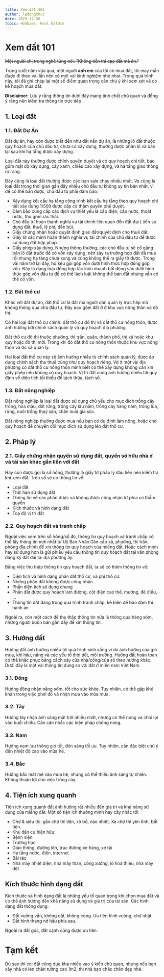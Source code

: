 ```yaml
---
title: Xem đất 101
author: ledongthuc
date: 2023-12-30
topic: Hobbies, Real Estate
---
```


# Xem đất 101

~~Một người chị trong nghề từng nói: "Không tiền thì cạp đất mà ăn."~~

Trong suốt năm vừa qua, một người **anh em** của tôi có mua đất, tôi may mắn được đi theo vài lần nên có một vài kinh nghiệm nhỏ nhoi. Trong quá trình này, tôi đã ghi chép lại một số điểm quan trọng cần chú ý khi xem xét và có kế hoạch mua đất.

**Disclaimer**: Lưu ý rằng thông tin dưới đây mang tính chất chủ quan và đồng ý rằng nên kiểm tra thông tin trực tiếp.

## 1. Loại đất

### 1.1. Đất Dự Án

Đất dự án, hay còn được biết đến như đất nền dự án, là những lô đất thuộc quy hoạch của chủ đầu tư, chưa có xây dựng, thường được phân lô và bán lại sau khi hạ tầng được xây dựng.

Loại đất này thường được chính quyền duyệt và có quy hoạch chi tiết, bao gồm mật độ xây dựng, cây xanh, chiều cao xây dựng, và hạ tầng giao thông rõ ràng.

Đây cũng là loại đất thường được các bạn sale chạy nhiều nhất. Và cũng là loại đất trong thời gian gần đây nhiều chủ đầu tư không uy tín bán nhất, vì để có thể bán được, chủ đầu tư phải đảm bảo:

 - Xây dựng kết cấu hạ tầng công trình kết cấu hạ tầng theo quy hoạch chi tiết xây dựng 1/500 được cấp có thẩm quyền phê duyệt.
 - Đảm bảo cung cấp các dịch vụ thiết yếu là cấp điện, cấp nước, thoát nước, thu gom rác thải.
 - Chủ đầu tư hoàn thành nghĩa vụ tài chính liên quan đến đất đai ( tiền sử dụng đất, thuế, lệ phí, đền bù).
 - Giấy chứng nhận hoặc quyết định giao đất/quyết định cho thuê đất.
 - Giấy tờ xác minh hoàn thành nghĩa vụ tài chính của chủ đầu tư để được sử dụng đất hợp pháp.
 - Giấy phép xây dựng.
Nhưng thông thường, các chủ đầu tư sẽ cố gắng bán lô đất trước để có vốn xây dựng, nên sảy ra trường hợp đất đã mua rồi nhưng hạ tàng chưa xong và cũng không thể ra giấy tờ được. Trong vài năm trở lại đây, họ kêu gọi góp vốn dưới hình thức hợp đồng góp vốn. Đây là dạng hợp đồng hợp tác kinh doanh bất động sản dưới hình thức góp vốn đầu tư để có thể lách luật không thể bán đất nhưng vẫn có thể có vốn.

### 1.2. Đất thổ cư

Khác với đất dự án, đất thổ cư là đất mà người dân quản lý trực tiếp mà không thông qua chủ đầu tư. Đây bao gồm đất ở ở khu vực nông thôn và đô thị.

Có hai loại đất thổ cư chính: đất thổ cư đô thị và đất thổ cư nông thôn, được ảnh hưởng bởi chính sách quản lý và quy hoạch địa phương.

Đất thổ cư đô thị thuộc phường, thị trấn, quận, thành phố, thị xã hoặc khu quy hoặc đô thị mới. Trong khi đó đất thổ cư nông thôn thuộc khu vực nông thôn và do xã quản lý.

Hai loại đất thổ cư này sẽ ảnh hưởng nhiều từ chính sách quản lý, được áp dụng chính sách thu thuế cũng như quy hoạch riêng. Vd ở một vài địa phương có đất thổ cư nông thôn mình biết có thể xây dựng không cần xin giấy phép nếu không có quy hoạch. Vị trí đất cũng ảnh hưởng nhiều tới quy định về diện tích tối thiểu để tách thửa, tách sổ.

### 1.3. Đất nông nghiệp

Đất nông nghiệp là loại đất được sử dụng chủ yếu cho mục đích trồng cây trồng, hoa màu, đất rừng, trồng cây lâu năm, trồng cây hàng năm, trồng lúa, rừng, nuôi trồng thuỷ sản, chăn nuôi gia súc.

Đất nông nghiệp thường được mua nếu bạn có dự định làm nông, hoặc chờ quy hoạch để chuyển đổi mục đích sử dụng lên đất thổ cư.

## 2. Pháp lý

### 2.1. Giấy chứng nhận quyền sử dụng đất, quyền sở hữu nhà ở và tài sản khác gắn liền với đất

Hay còn được gọi là sổ hồng, thường là giấy tờ pháp lý đầu tiên nên kiểm tra khi xem đất. Trên sổ sẽ có thông tin về:
 - Loại đất
 - Thời hạn sử dụng đất
 - Thông tin về các phần được và không được công nhận từ phía có thẩm quyền
 - Kích thước và hình dạng đất
 - Toạ độ vị trí đất

### 2.2. Quy hoạch đất và tranh chấp

Ngoài việc xem trên sổ hồng/sổ đỏ, thông tin quy hoạch và tranh chấp có thể lấy thông tin mới nhất từ Uỷ Ban Nhân Dân cấp xã, phường, thị trấn, phòng địa chính để xin thông tin quy hoạch của miếng đất. Hoặc cách mình hay sử dụng hơn là gửi phiếu yêu cầu thông tin quy hoạch đất tại văn phòng đăng ký đất đai tại địa phương ấy.

Bằng việc thu thập thông tin quy hoạch đất, ta sẽ có thêm thông tin về:
 - Diện tích và hình dạng phần đất thổ cư, và phi thổ cư.
 - Những phần đất không được công nhận
 - Phần diện tích sử dụng chung
 - Phần đất được quy hoạch làm đường, cột điện cao thế, mương, đê điều, ...
 - Thông tin đất đang trong quá trình tranh chấp, kê biên để bảo đảm thi hành án

Ngoài ra, còn một cách để thu thập thông tin nữa là thông qua hàng xóm, những người buôn bán gần đấy để xin thông tin.

## 3. Hướng đất

Hướng đất ảnh hưởng nhiều tới quá trình sinh sống vì do ảnh hưởng của gió mùa, khí hậu, nắng và các yếu tố thời tiết, môi trường.
Hướng đất hoàn toàn có thể khắc phục bằng cách xây cửa nhà/cổng/cửa sổ theo hướng khác. Dưới đây là một vài thông tin đúng so với đất ở miền nam Việt Nam.

### 3.1. Đông

Hướng đông nhận nắng sớm, tốt cho sức khỏe. Tuy nhiên, có thể gặp khó khăn trong việc phơi đồ và nhận mưa vào mùa mưa.

### 3.2. Tây

Hướng tây nhận ánh sáng mặt trời nhiều nhất, nhưng có thể nóng và chói lọi vào buổi chiều. Cần cân nhắc các biện pháp chống nóng.

### 3.3. Nam

Hướng nam lưu thông gió tốt, đón sáng tối ưu. Tuy nhiên, cần đặc biệt chú ý đến nhiệt độ cao vào mùa hè.

### 3.4. Bắc

Hướng bắc mát mẻ vào mùa hè, nhưng có thể thiếu ánh sáng tự nhiên. Không thuận lợi cho việc trồng cây.

## 4. Tiện ích xung quanh

Tiện ích xung quanh đất ảnh hưởng rất nhiều đến giá trị và khả năng sử dụng của miếng đất. Một số tiện ích thường mình hay cây nhắc tới:

- Chợ & siêu thị: gần chợ thì tiện, xô bồ, náo nhiệt. Xa chợ thì yên tĩnh, bất tiện.
- Khu dân cư hiện hữu
- Bệnh viện
- Trường học
- Giao thông, đường lớn, trục đường xe hàng, xe tải
- Hạ tầng nước, điện, internet
- Bãi rác
- Nhà máy nhiệt điện, nhà máy than, công xưởng, lò hoả thiêu, nhà máy dệt

## Kích thước hình dạng đất

Kích thước và hình dạng đất là những yếu tố quan trọng khi chọn mua đất và có thể ảnh hưởng đến khả năng sử dụng và giá trị của tài sản. Các hình dạng đất thông dụng:
 - Đất vuông vắn, không cắt, không cong. Ưu tiên hình vuông, chữ nhật.
 - Đất hình thang nở hậu phía sau.

Ngoài ra đất góc, đất cạnh cũng được ưu tiên.

# Tạm kết

Dù sao thì coi đất cũng dựa khá nhiều vào ý kiến chủ quan, nhưng nếu bạn xây nhà có len chân tường cao 1m2, thì nhà bạn chắc chắn đẹp nhé.
